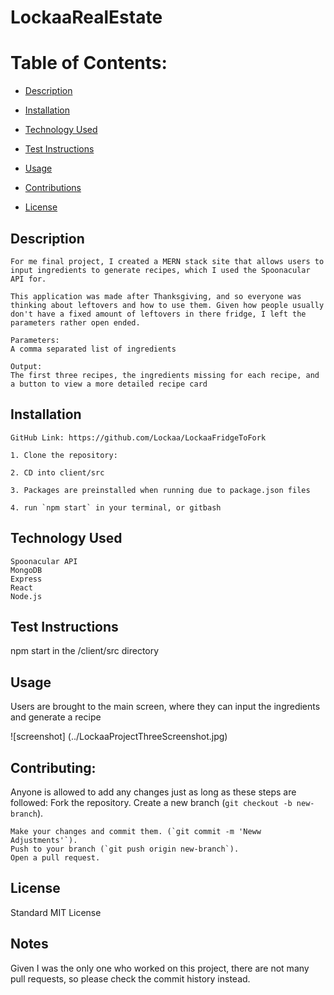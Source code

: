 
# LockaaRealEstate

# Table of Contents:

  - [Description](#description)
  - [Installation](#installation)
  - [Technology Used](#technology-used)
  - [Test Instructions](#test-instructions)

  - [Usage](#usage)
  - [Contributions](#contributing)
  - [License](#license)

   ## Description


    For me final project, I created a MERN stack site that allows users to input ingredients to generate recipes, which I used the Spoonacular API for.

    This application was made after Thanksgiving, and so everyone was thinking about leftovers and how to use them. Given how people usually don't have a fixed amount of leftovers in there fridge, I left the parameters rather open ended.

    Parameters:
    A comma separated list of ingredients 
    
    Output:
    The first three recipes, the ingredients missing for each recipe, and a button to view a more detailed recipe card

   ## Installation

    GitHub Link: https://github.com/Lockaa/LockaaFridgeToFork

    1. Clone the repository:

    2. CD into client/src

    3. Packages are preinstalled when running due to package.json files

    4. run `npm start` in your terminal, or gitbash

   ## Technology Used
    Spoonacular API
    MongoDB
    Express
    React
    Node.js

   ## Test Instructions

   npm start in the /client/src directory

   ## Usage

   Users are brought to the main screen, where they can input the ingredients and generate a recipe

   ![screenshot] (../LockaaProjectThreeScreenshot.jpg)

   ## Contributing:
   Anyone is allowed to add any changes just as long as these steps are followed:
    Fork the repository.
    Create a new branch (`git checkout -b new-branch`).

    Make your changes and commit them. (`git commit -m 'Neww Adjustments'`).
    Push to your branch (`git push origin new-branch`).
    Open a pull request.

   ## License

   Standard MIT License

   ## Notes
   Given I was the only one who worked on this project, there are not many pull requests, so please check the commit history instead.
